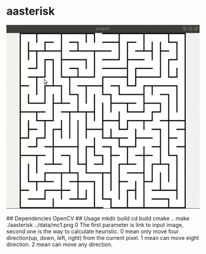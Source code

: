 # aasterisk

<p align="center">
  <img src="data/mc1.gif" width = "720" height = "480"/>
</p>
## Dependencies
OpenCV
## Usage
mkdir build
cd build
cmake ..
make
./aasterisk ../data/mc1.png 0
The first parameter is link to input image, second one is the way to calculate heuristic.
0 mean only move four direction(up, down, left, right) from the current pixel.
1 mean can move eight direction.
2 mean can move any direction.
